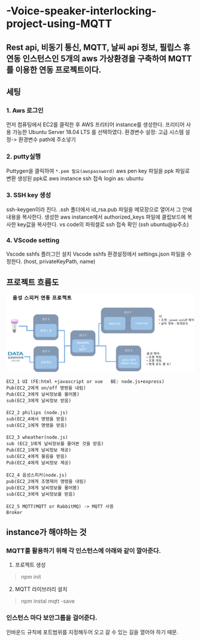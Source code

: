 # -Voice-speaker-interlocking-project-using-MQTT

## Rest api, 비동기 통신, MQTT, 날씨 api 정보, 필립스 휴 연동 인스턴스인 5개의 aws 가상환경을 구축하여 MQTT를 이용한 연동 프로젝트이다.

## 세팅
### 1. Aws 로그인
먼저 컴퓨팅에서 EC2를 클릭한 후 AWS 프리티어 instance를 생성한다.
프리티어 사용 가능한 Ubuntu Server 18.04 LTS 를 선택하였다.
환경변수 설정: 고급 시스템 설정-> 환경변수 path에 주소넣기

### 2. putty실행
Puttygen을 클릭하여  `*.pem 필요(awspassword)`
aws pen key 파일을 ppk 파일로 변환
생성된 ppk로 aws instance ssh 접속
login as: ubuntu

### 3. SSH key 생성
ssh-keygen이라 친다.
.ssh 폴더에서 id_rsa.pub 파일을 메모장으로 열어서 그 안에 내용을 복사한다.
생성한 aws instance에서 authorized_keys 파일에 클립보드에 복사한 key값을 복사한다.
vs code의 파워셀로 ssh 접속 확인 (ssh ubuntu@ip주소)

### 4. VScode setting
Vscode sshfs 플러그인 설치
Vscode sshfs 환경설정에서 settings.json 파일을 수정한다.
(host, privateKeyPath, name)


## 프로젝트 흐름도
![Image_1](./image/Image_1.jpg)
```
EC2_1 UI (FE:html +javascript or vue   BE: node.js+express)
Pub(EC2_2에게 on/off 명령을 내림)
Pub(EC2_3에게 날씨정보를 물어봄)
sub(EC2_3에게 날씨정보 받음)

EC2_2 philips (node.js)
sub(EC2_4에서 명령을 받음)
sub(EC2_1에게 명령을 받음) 

EC2_3 wheather(node.js)
sub (EC2_1에게 날씨정보를 물어본 것을 받음)
Pub(EC2_1에게 날씨정보 제공)
sub(EC2_4에게 물음을 받음)
Pub(EC2_4에게 날씨정보 제공)

EC2_4 음성스피커(node.js)
pub(EC2_2에게 조명제어 명령을 내림)
pub(EC2_3에게 날씨정보를 물어봄)
sub(EC2_3에게 날씨정보를 받음)

EC2_5 MQTT(MQTT or RabbitMQ) -> MQTT 사용
Broker 
```

## instance가 해야하는 것
### MQTT를 활용하기 위해 각 인스턴스에 아래와 같이 깔아준다.
1. 프로젝트 생성
  > npm init
2. MQTT 라이브러리 설치
  > npm instal mqtt -save
 
### 인스턴스 마다 보안그룹을 걸어준다.
인바운드 규칙에 포트범위를 지정해두어 오고 갈 수 있는 길을 열어야 하기 때문.
